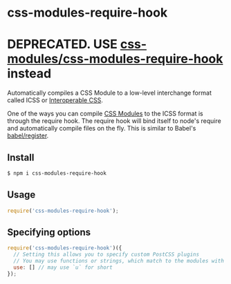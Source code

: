 css-modules-require-hook
========================

# DEPRECATED. USE [css-modules/css-modules-require-hook](https://github.com/css-modules/css-modules-require-hook) instead

Automatically compiles a CSS Module to a low-level interchange format called ICSS or [Interoperable&nbsp;CSS](https://github.com/css-modules/icss).

One of the ways you can compile [CSS Modules](https://github.com/css-modules/css-modules) to the ICSS format is through the require hook. The require hook will bind itself to node's require and automatically compile files on the fly. This is similar to Babel's [babel/register](https://babeljs.io/docs/usage/require/).

## Install

```bash
$ npm i css-modules-require-hook
```

## Usage

```javascript
require('css-modules-require-hook');
```

## Specifying options

```javascript
require('css-modules-require-hook')({
  // Setting this allows you to specify custom PostCSS plugins
  // You may use functions or strings, which match to the modules with the same name
  use: [] // may use `u` for short
});
```
